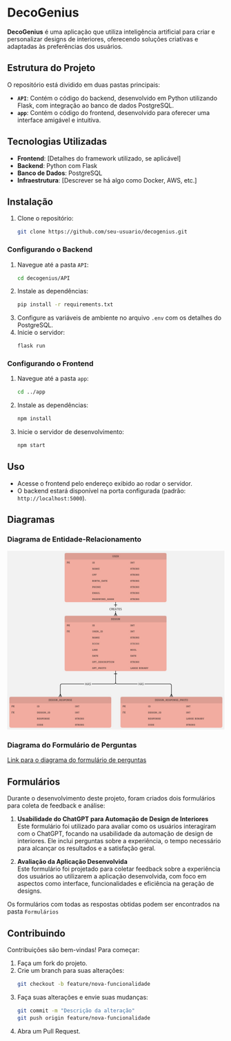 
# DecoGenius

**DecoGenius** é uma aplicação que utiliza inteligência artificial para criar e personalizar designs de interiores, oferecendo soluções criativas e adaptadas às preferências dos usuários.

## Estrutura do Projeto

O repositório está dividido em duas pastas principais:

- **`API`**: Contém o código do backend, desenvolvido em Python utilizando Flask, com integração ao banco de dados PostgreSQL.
- **`app`**: Contém o código do frontend, desenvolvido para oferecer uma interface amigável e intuitiva.

## Tecnologias Utilizadas

- **Frontend**: [Detalhes do framework utilizado, se aplicável]
- **Backend**: Python com Flask
- **Banco de Dados**: PostgreSQL
- **Infraestrutura**: [Descrever se há algo como Docker, AWS, etc.]

## Instalação

1. Clone o repositório:
   ```bash
   git clone https://github.com/seu-usuario/decogenius.git
   ```

### Configurando o Backend

1. Navegue até a pasta `API`:
   ```bash
   cd decogenius/API
   ```
2. Instale as dependências:
   ```bash
   pip install -r requirements.txt
   ```
3. Configure as variáveis de ambiente no arquivo `.env` com os detalhes do PostgreSQL.
4. Inicie o servidor:
   ```bash
   flask run
   ```

### Configurando o Frontend

1. Navegue até a pasta `app`:
   ```bash
   cd ../app
   ```
2. Instale as dependências:
   ```bash
   npm install
   ```
3. Inicie o servidor de desenvolvimento:
   ```bash
   npm start
   ```

## Uso

- Acesse o frontend pelo endereço exibido ao rodar o servidor.
- O backend estará disponível na porta configurada (padrão: `http://localhost:5000`).

## Diagramas

### Diagrama de Entidade-Relacionamento
![Diagrama de Entidade-Relacionamento](./Diagrama/Diagrama%20de%20Entidade%20e%20Relacionamento%20-%20DER.jpg)

### Diagrama do Formulário de Perguntas
[Link para o diagrama do formulário de perguntas](https://miro.com/app/board/uXjVPE6ILDA=/?share_link_id=20665834125)

## Formulários

Durante o desenvolvimento deste projeto, foram criados dois formulários para coleta de feedback e análise:

1. **Usabilidade do ChatGPT para Automação de Design de Interiores**  
   Este formulário foi utilizado para avaliar como os usuários interagiram com o ChatGPT, focando na usabilidade da automação de design de interiores. Ele inclui perguntas sobre a experiência, o tempo necessário para alcançar os resultados e a satisfação geral.

2. **Avaliação da Aplicação Desenvolvida**  
   Este formulário foi projetado para coletar feedback sobre a experiência dos usuários ao utilizarem a aplicação desenvolvida, com foco em aspectos como interface, funcionalidades e eficiência na geração de designs.

Os formulários com todas as respostas obtidas podem ser encontrados na pasta `Formulários`

## Contribuindo

Contribuições são bem-vindas! Para começar:

1. Faça um fork do projeto.
2. Crie um branch para suas alterações:
   ```bash
   git checkout -b feature/nova-funcionalidade
   ```
3. Faça suas alterações e envie suas mudanças:
   ```bash
   git commit -m "Descrição da alteração"
   git push origin feature/nova-funcionalidade
   ```
4. Abra um Pull Request.
